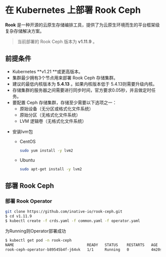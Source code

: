 # 在 Kubernetes 上部署 Rook Ceph

**Rook** 是一种开源的云原生存储编排工具，提供了为云原生环境而生的平台框架级复杂存储解决方案。

> 当前部署的 Rook Ceph 版本为 **v1.11.9** 。
## 前提条件

* Kubernetes **v1.21 **或更高版本。
* 集群最少拥有3个节点用来部署 Rook Ceph 存储集群。
* 建议的最低内核版本为 **5.4.13** 。如果内核版本低于 5.4.13则需要升级内核。
* 存储集群的服务器之间需要进行同步时间，官方要求0.05秒，并且做定时任务。
* 要配置 Ceph 存储集群，存储至少需要以下选项之一：
  - 原始设备（无分区或格式化文件系统）
  - 原始分区（无格式化文件系统）
  - LVM 逻辑卷（无格式化文件系统）

- 安装lvm包

  - CentOS

    ```bash
    sudo yum install -y lvm2
    ```

  - Ubuntu

    ```bash
    sudo apt-get install -y lvm2
    ```

## 部署 Rook Ceph

### 部署 Rook Operator

```bash
git clone https://github.com/inative-io/rook-ceph.git
$ cd v1.11.9
$ kubectl create -f crds.yaml -f common.yaml -f operator.yaml
```

为Running则Operator部署成功

```bash
$ kubectl get pod -n rook-ceph
NAME                                 READY   STATUS    RESTARTS   AGE
rook-ceph-operator-b89545b4f-j64vk   1/1     Running   0          4m20s
```

